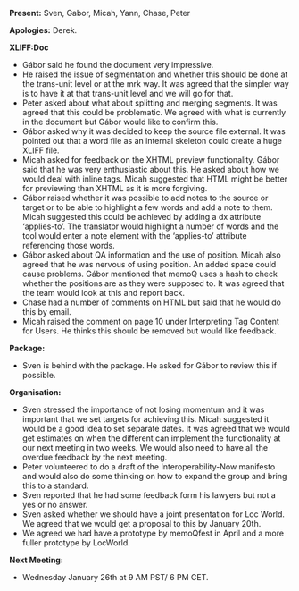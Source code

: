 **Present:** Sven, Gabor, Micah, Yann, Chase, Peter

**Apologies:** Derek.

**XLIFF:Doc**
  * Gábor said he found the document very impressive.
  * He raised the issue of segmentation and whether this should be done at the trans-unit level or at the mrk way. It was agreed that the simpler way is to have it at that trans-unit level and we will go for that.
  * Peter asked about what about splitting and merging segments. It was agreed that this could be problematic. We agreed with what is currently in the document but Gábor would like to confirm this.
  * Gábor asked why it was decided to keep the source file external. It was pointed out that a word file as an internal skeleton could create a huge XLIFF file.
  * Micah asked for feedback on the XHTML preview functionality. Gábor said that he was very enthusiastic about this. He asked about how we would deal with inline tags. Micah suggested that HTML might be better for previewing than XHTML as it is more forgiving.
  * Gábor raised whether it was possible to add notes to the source or target or to be able to highlight a few words and add a note to them. Micah suggested this could be achieved by adding a dx attribute ‘applies-to’. The translator would highlight a number of words and the tool would enter a note element with the ‘applies-to’ attribute referencing those words.
  * Gábor asked about QA information and the use of position. Micah also agreed that he was nervous of using position. An added space could cause problems. Gábor mentioned that memoQ uses a hash to check whether the positions are as they were supposed to. It was agreed that the team would look at this and report back.
  * Chase had a number of comments on HTML but said that he would do this by email.
  * Micah raised the comment on page 10 under Interpreting Tag Content for Users. He thinks this should be removed but would like feedback.

**Package:**
  * Sven is behind with the package. He asked for Gábor to review this if possible.

**Organisation:**
  * Sven stressed the importance of not losing momentum and it was important that we set targets for achieving this. Micah suggested it would be a good idea to set separate dates. It was agreed that we would get estimates on when the different can implement the functionality at our next meeting in two weeks. We would also need to have all the overdue feedback by the next meeting.
  * Peter volunteered to do a draft of the Interoperability-Now manifesto and would also do some thinking on how to expand the group and bring this to a standard.
  * Sven reported that he had some feedback form his lawyers but not a yes or no answer.
  * Sven asked whether we should have a joint presentation for Loc World. We agreed that we would get a proposal to this by January 20th.
  * We agreed we had have a prototype by memoQfest in April and a more fuller prototype by LocWorld.

**Next Meeting:**
  * Wednesday January 26th at 9 AM PST/ 6 PM CET.